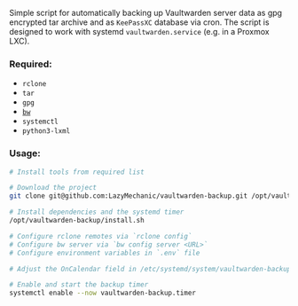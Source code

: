 Simple script for automatically backing up Vaultwarden server data as gpg encrypted tar archive and as `KeePassXC` database via cron.
The script is designed to work with systemd `vaultwarden.service` (e.g. in a Proxmox LXC).

### Required:
- `rclone`
- `tar`
- `gpg`
- [`bw`](https://bitwarden.com/help/cli/)
- `systemctl`
- `python3-lxml`

### Usage:
```bash
# Install tools from required list

# Download the project
git clone git@github.com:LazyMechanic/vaultwarden-backup.git /opt/vaultwarden-backup

# Install dependencies and the systemd timer
/opt/vaultwarden-backup/install.sh

# Configure rclone remotes via `rclone config`
# Configure bw server via `bw config server <URL>`
# Configure environment variables in `.env` file

# Adjust the OnCalendar field in /etc/systemd/system/vaultwarden-backup.timer if needed

# Enable and start the backup timer
systemctl enable --now vaultwarden-backup.timer
```